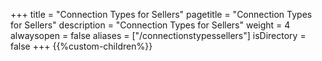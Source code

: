 +++
title = "Connection Types for Sellers"
pagetitle = "Connection Types for Sellers"
description = "Connection Types for Sellers"
weight = 4
alwaysopen = false
aliases = ["/connectionstypessellers"]
isDirectory = false
+++
{{%custom-children%}}
